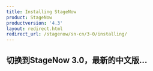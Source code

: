 ```yaml
---
title: Installing StageNow
product: StageNow
productversion: '4.3'
layout: redirect.html
redirect_url: /stagenow/sn-cn/3-0/installing/
---
```


## 切换到StageNow 3.0，最新的中文版...
